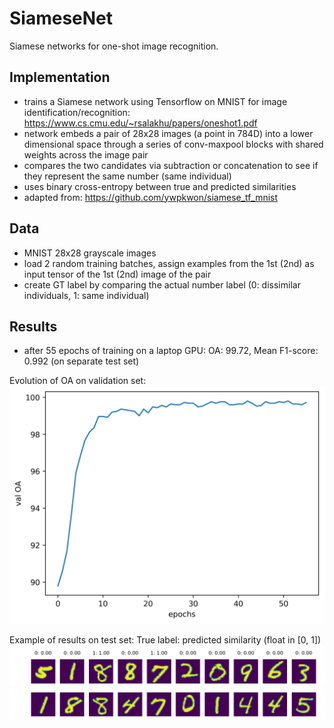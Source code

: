 # SiameseNet
Siamese networks for one-shot image recognition.

## Implementation
- trains a Siamese network using Tensorflow on MNIST for image identification/recognition: https://www.cs.cmu.edu/~rsalakhu/papers/oneshot1.pdf
- network embeds a pair of 28x28 images (a point in 784D) into a lower dimensional space through a series of conv-maxpool blocks with shared weights across the image pair
- compares the two candidates via subtraction or concatenation to see if they represent the same number (same individual)
- uses binary cross-entropy between true and predicted similarities
- adapted from: https://github.com/ywpkwon/siamese_tf_mnist

## Data
- MNIST 28x28 grayscale images
- load 2 random training batches, assign examples from the 1st (2nd) as input tensor of the 1st (2nd) image of the pair
- create GT label by comparing the actual number label (0: dissimilar individuals, 1: same individual) 

## Results
- after 55 epochs of training on a laptop GPU: OA: 99.72, Mean F1-score: 0.992 (on separate test set)

Evolution of OA on validation set:
![](figures/val_OA.png?raw=true "")

Example of results on test set:
True label: predicted similarity (float in [0, 1])
![](figures/sanity_check_step5_plot0_top.png?raw=true "")
![](figures/sanity_check_step5_plot0_bottom.png?raw=true "")


